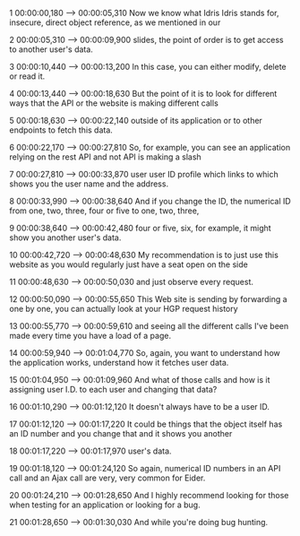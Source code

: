 1
00:00:00,180 --> 00:00:05,310
Now we know what Idris Idris stands for, insecure, direct object reference, as we mentioned in our

2
00:00:05,310 --> 00:00:09,900
slides, the point of order is to get access to another user's data.

3
00:00:10,440 --> 00:00:13,200
In this case, you can either modify, delete or read it.

4
00:00:13,440 --> 00:00:18,630
But the point of it is to look for different ways that the API or the website is making different calls

5
00:00:18,630 --> 00:00:22,140
outside of its application or to other endpoints to fetch this data.

6
00:00:22,170 --> 00:00:27,810
So, for example, you can see an application relying on the rest API and not API is making a slash

7
00:00:27,810 --> 00:00:33,870
user user ID profile which links to which shows you the user name and the address.

8
00:00:33,990 --> 00:00:38,640
And if you change the ID, the numerical ID from one, two, three, four or five to one, two, three,

9
00:00:38,640 --> 00:00:42,480
four or five, six, for example, it might show you another user's data.

10
00:00:42,720 --> 00:00:48,630
My recommendation is to just use this website as you would regularly just have a seat open on the side

11
00:00:48,630 --> 00:00:50,030
and just observe every request.

12
00:00:50,090 --> 00:00:55,650
This Web site is sending by forwarding a one by one, you can actually look at your HGP request history

13
00:00:55,770 --> 00:00:59,610
and seeing all the different calls I've been made every time you have a load of a page.

14
00:00:59,940 --> 00:01:04,770
So, again, you want to understand how the application works, understand how it fetches user data.

15
00:01:04,950 --> 00:01:09,960
And what of those calls and how is it assigning user I.D. to each user and changing that data?

16
00:01:10,290 --> 00:01:12,120
It doesn't always have to be a user ID.

17
00:01:12,120 --> 00:01:17,220
It could be things that the object itself has an ID number and you change that and it shows you another

18
00:01:17,220 --> 00:01:17,970
user's data.

19
00:01:18,120 --> 00:01:24,120
So again, numerical ID numbers in an API call and an Ajax call are very, very common for Eider.

20
00:01:24,210 --> 00:01:28,650
And I highly recommend looking for those when testing for an application or looking for a bug.

21
00:01:28,650 --> 00:01:30,030
And while you're doing bug hunting.